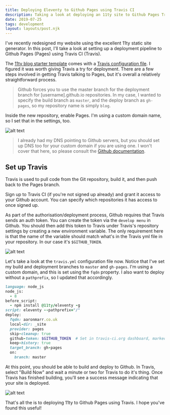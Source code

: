 ```yaml
---
title: Deploying Eleventy to Github Pages using Travis CI
description: Taking a look at deploying an 11ty site to Github Pages Travis
date: 2019-07-25
tags: development
layout: layouts/post.njk
---
```

I've recently redesigned my website using the excellent 11ty static site generator. In this post, I'll take a look at setting up a deployment pipeline to Github Pages (Pages) using Travis CI (Travis).

The [11ty blog starter template](https://github.com/11ty/eleventy-base-blog) comes with a [Travis configuration file](https://github.com/11ty/eleventy-base-blog/blob/master/.travis.yml). I figured it was worth giving Travis a try for deployment. There are a few steps involved in getting Travis talking to Pages, but it's overall a relatively straightforward process.

> Github forces you to use the master branch for the deployment branch for [username].github.io repositories. In my case, I wanted to specify the build branch as `master`, and the deploy branch as `gh-pages`, so my repository name is simply `blog`.

Inside the new repository, enable Pages. I'm using a custom domain name, so I set that in the settings, too.

![alt text](../../img/gh-pages-setup.png "Github Pages settings screenshot")

> I already had my DNS pointing to Github servers, but you should set up DNS too for your custom domain if you are using one. I won't cover that here, so please consult the [Github documentation](https://help.github.com/en/articles/using-a-custom-domain-with-github-pages).

## Set up Travis

Travis is used to pull code from the Git repository, build it, and then push back to the Pages branch.

Sign up to Travis CI (if you're not signed up already) and grant it access to your Github account. You can specify which repositories it has access to once signed up.

As part of the authorisation/deployment process, Github requires that Travis sends an auth token. You can create the token via the `develop menu` in Github. You should then add this token to Travis under Travis's repository settings by creating a new environment variable. The only requirement here is that the name of the variable should match what's in the Travis yml file in your repository. In our case it's `$GITHUB_TOKEN`.

![alt text](../../img/travis-ci-env-vars.png "Travis CI environment variables settings screenshot")

Let's take a look at the `travis.yml` configuration file now. Notice that I've set my build and deployment branches to `master` and `gh-pages`. I'm using a custom domain, and this is set using the `fqdn` property. I also want to deploy without a `pathprefix`, so I updated that accordingly.

```ruby
language: node_js
node_js:
  - 8
before_script:
  - npm install @11ty/eleventy -g
script: eleventy --pathprefix="/"
deploy:
  fqdn: aaronmarr.co.uk
  local-dir: _site
  provider: pages
  skip-cleanup: true
  github-token: $GITHUB_TOKEN  # Set in travis-ci.org dashboard, marked secure
  keep-history: true
  target_branch: gh-pages
  on:
    branch: master
```

At this point, you should be able to build and deploy to Github. In Travis, select "Build Now" and wait a minute or two for Travis to do it's thing. Once Travis has finished building, you'll see a success message indicating that your site is deployed.

![alt text](../../img/travis-ci-build-ok.png "Travis CI build success screenshot")

That's all the is to deploying 11ty to Github Pages using Travis. I hope you've found this useful!